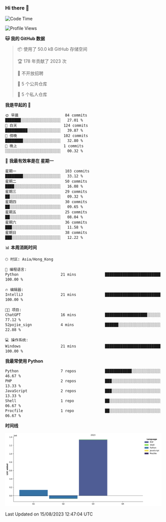 ### Hi there 👋

<!--
**Mrzqd/Mrzqd** is a ✨ _special_ ✨ repository because its `README.md` (this file) appears on your GitHub profile.

Here are some ideas to get you started:

- 🔭 I’m currently working on ...
- 🌱 I’m currently learning ...
- 👯 I’m looking to collaborate on ...
- 🤔 I’m looking for help with ...
- 💬 Ask me about ...
- 📫 How to reach me: ...
- 😄 Pronouns: ...
- ⚡ Fun fact: ...
-->
<!--START_SECTION:waka-->
![Code Time](http://img.shields.io/badge/Code%20Time-125%20hrs%2036%20mins-blue)

![Profile Views](http://img.shields.io/badge/%E4%B8%AA%E4%BA%BA%E8%B5%84%E6%96%99%E8%A7%82%E7%9C%8B%E6%AC%A1%E6%95%B0-77-blue)

**🐱 我的 GitHub 数据** 

> 📦  使用了 50.0 kB GitHub 存储空间 
 > 
> 🏆 178 年贡献了 2023 次
 > 
> 🚫 不开放招聘
 > 
> 📜 5 个公共仓库 
 > 
> 🔑 5 个私人仓库 
 > 
**我是早起的 🐤** 

```text
🌞 早晨                     84 commits          ███████░░░░░░░░░░░░░░░░░░   27.01 % 
🌆 白天                     124 commits         ██████████░░░░░░░░░░░░░░░   39.87 % 
🌃 傍晚                     102 commits         ████████░░░░░░░░░░░░░░░░░   32.80 % 
🌙 晚上                     1 commits           ░░░░░░░░░░░░░░░░░░░░░░░░░   00.32 % 
```
📅 **我最有效率是在 星期一** 

```text
星期一                      103 commits         ████████░░░░░░░░░░░░░░░░░   33.12 % 
星期二                      50 commits          ████░░░░░░░░░░░░░░░░░░░░░   16.08 % 
星期三                      29 commits          ██░░░░░░░░░░░░░░░░░░░░░░░   09.32 % 
星期四                      30 commits          ██░░░░░░░░░░░░░░░░░░░░░░░   09.65 % 
星期五                      25 commits          ██░░░░░░░░░░░░░░░░░░░░░░░   08.04 % 
星期六                      36 commits          ███░░░░░░░░░░░░░░░░░░░░░░   11.58 % 
星期日                      38 commits          ███░░░░░░░░░░░░░░░░░░░░░░   12.22 % 
```


📊 **本周消耗时间** 

```text
🕑︎ 时区: Asia/Hong_Kong

💬 编程语言: 
Python                   21 mins             █████████████████████████   100.00 % 

🔥 编辑器: 
IntelliJ                 21 mins             █████████████████████████   100.00 % 

🐱‍💻 项目: 
ChatGPT                  16 mins             ███████████████████░░░░░░   77.12 % 
52pojie_sign             4 mins              ██████░░░░░░░░░░░░░░░░░░░   22.88 % 

💻 操作系统: 
Windows                  21 mins             █████████████████████████   100.00 % 
```

**我最常使用 Python** 

```text
Python                   7 repos             ████████████░░░░░░░░░░░░░   46.67 % 
PHP                      2 repos             ███░░░░░░░░░░░░░░░░░░░░░░   13.33 % 
JavaScript               2 repos             ███░░░░░░░░░░░░░░░░░░░░░░   13.33 % 
Shell                    1 repo              ██░░░░░░░░░░░░░░░░░░░░░░░   06.67 % 
Procfile                 1 repo              ██░░░░░░░░░░░░░░░░░░░░░░░   06.67 % 
```



**时间线**

![Lines of Code chart](https://raw.githubusercontent.com/Mrzqd/Mrzqd/main/assets/bar_graph.png)


 Last Updated on 15/08/2023 12:47:04 UTC
<!--END_SECTION:waka-->
